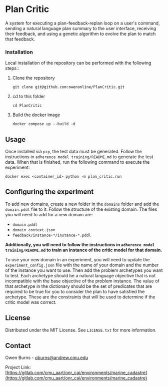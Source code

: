 # Plan Critic

A system for executing a plan-feedback-replan loop on a user's command, sending a natural language plan summary to the user interface, receiving their feedback, and using a genetic algorithm to evolve the plan to match that feedback.

### Installation

Local installation of the repository can be performed with the following steps::

1.  Clone the repository
    ```
    git clone git@github.com:owenonline/PlanCritic.git
    ```

2.  cd to this folder

    ```
    cd PlanCritic
    ```

3.  Build the docker image
    ```
    docker compose up --build -d
    ```

## Usage

Once installed via `pip`, the test data must be generated. Follow the instructions in `adherence model training/README.md` to generate the test data. When that is finished, run the following command to execute the experiment:

```
docker exec <container_id> python -m plan_critic.run
```

## Configuring the experiment

To add new domains, create a new folder in the `domains` folder and add the `domain.pddl` file to it. Follow the structure of the existing domain. The files you will need to add for a new domain are:

- `domain.pddl`
- `domain_context.json`
- `feedback/instance-*/instance-*.pddl`

**Additionally, you will need to follow the instructions in `adherence model training/README.md` to train an instance of the critic model for that domain.**

To use your new domain in an experiment, you will need to update the `experiment_config.json` file with the name of your domain and the number of the instance you want to use. Then add the problem archetypes you want to test. Each archetype should be a natural language objective that is not incompatible with the base objective of the problem instance. The value of that archetype in the dictionary should be the set of predicates that are required to be true for you to consider the plan to have satisfied the archetype. These are the constraints that will be used to determine if the critic model was correct.

## License

Distributed under the MIT License. See `LICENSE.txt` for more information.


## Contact

Owen Burns - oburns@andrew.cmu.edu

Project Link: [https://gitlab.com/cmu_aart/onr_cai/environments/marine_cadastre](https://gitlab.com/cmu_aart/onr_cai/environments/marine_cadastre)